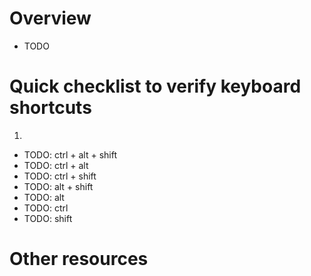 # Overview
- TODO

# Quick checklist to verify keyboard shortcuts
1.

- TODO: ctrl + alt + shift
- TODO: ctrl + alt
- TODO: ctrl + shift
- TODO: alt + shift
- TODO: alt
- TODO: ctrl
- TODO: shift


# Other resources
